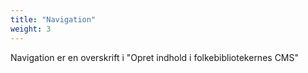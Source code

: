 ```yaml
---
title: "Navigation"  
weight: 3
---
```

Navigation er en overskrift i "Opret indhold i folkebibliotekernes CMS"
